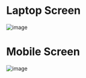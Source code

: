 # Laptop Screen #
![image](https://user-images.githubusercontent.com/87895707/213255192-8008458e-a676-4f25-b0cb-d48c5ee80362.png)

# Mobile Screen #
![image](https://user-images.githubusercontent.com/87895707/213255344-afa9aad2-fe3f-41b8-9e7e-a47854bf0e56.png)
